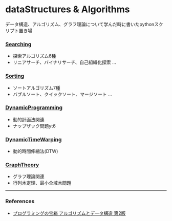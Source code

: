 # dataStructures & Algorithms

データ構造、アルゴリズム、グラフ理論について学んだ時に書いたpythonスクリプト置き場

### [Searching](https://github.com/Wotipati/dataStructuresAndAlgorithms/tree/master/Searching)
- 探索アルゴリズム6種
- リニアサーチ、バイナリサーチ、自己組織化探索 ...

### [Sorting](https://github.com/Wotipati/dataStructuresAndAlgorithms/tree/master/Sorting)
- ソートアルゴリズム7種
- バブルソート、クイックソート、マージソート ... 

### [DynamicProgramming](https://github.com/Wotipati/dataStructuresAndAlgorithms/tree/master/DynamicProgramming)
- 動的計画法関連
- ナップザック問題yt6

### [DynamicTimeWarping](https://github.com/Wotipati/dataStructuresAndAlgorithms/tree/master/DynamicTimeWarping)
- 動的時間伸縮法(DTW)


### [GraphTheory](https://github.com/Wotipati/dataStructuresAndAlgorithms/tree/master/GraphTheory)
- グラフ理論関連
- 行列木定理、最小全域木問題

---

### References
- [プログラミングの宝箱 アルゴリズムとデータ構造 第2版](http://www.sbcr.jp/products/4797363289.html)